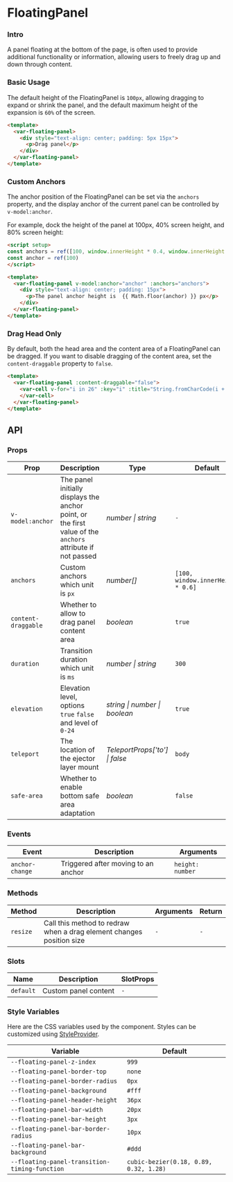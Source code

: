 # FloatingPanel

### Intro
A panel floating at the bottom of the page, is often used to provide additional functionality or information, allowing users to freely drag up and down through content.

### Basic Usage
The default height of the FloatingPanel is `100px`, allowing dragging to expand or shrink the panel, and the default maximum height of the expansion is `60%` of the screen.

```html
<template>
  <var-floating-panel>
    <div style="text-align: center; padding: 5px 15px">
      <p>Drag panel</p>
    </div>
  </var-floating-panel>
</template>
```

### Custom Anchors
The anchor position of the FloatingPanel can be set via the `anchors` property, and the display anchor of the current panel can be controlled by `v-model:anchor`.

For example, dock the height of the panel at 100px, 40% screen height, and 80% screen height:

```html
<script setup>
const anchors = ref([100, window.innerHeight * 0.4, window.innerHeight * 0.8])
const anchor = ref(100)
</script>

<template>
  <var-floating-panel v-model:anchor="anchor" :anchors="anchors">
    <div style="text-align: center; padding: 15px">
      <p>The panel anchor height is  {{ Math.floor(anchor) }} px</p>
    </div>
  </var-floating-panel>
</template>
```

### Drag Head Only
By default, both the head area and the content area of a FloatingPanel can be dragged. If you want to disable dragging of the content area, set the `content-draggable` property to `false`.

```html
<template>
  <var-floating-panel :content-draggable="false">
    <var-cell v-for="i in 26" :key="i" :title="String.fromCharCode(i + 64)" border> 
    </var-cell>
  </var-floating-panel>
</template>
```

## API

### Props

| Prop  | Description  | Type      | Default        |
| ------- | ---- | ----- | ---- |
| `v-model:anchor`    | The panel initially displays the anchor point, or the first value of the `anchors` attribute if not passed | _number \| string_ | `-`  |
| `anchors`           | Custom anchors which unit is `px` | _number[]_ | `[100, window.innerHeight * 0.6]`  |
| `content-draggable` | Whether to allow to drag panel content area | _boolean_ | `true`  |
| `duration`          | Transition duration which unit is `ms` | _number \| string_ | `300`  |
| `elevation`         | Elevation level, options `true` `false` and level of `0-24` | _string \| number \| boolean_|   `true`    |
| `teleport`          | The location of the ejector layer mount              | _TeleportProps['to'] \| false_ | `body`  |
| `safe-area`         | Whether to enable bottom safe area adaptation | _boolean_ | `false`  |

### Events

| Event | Description  | Arguments  |
| ---- | ---- | ---- |
| `anchor-change` | Triggered after moving to an anchor | `height: number` |

### Methods

| Method   | Description                                                          | Arguments       | Return |
| -------- | -------------------------------------------------------------------- | --------------- | ------ |
| `resize` | Call this method to redraw when a drag element changes position size | `-`             | `-`    |

### Slots

| Name | Description | SlotProps |
| --- | --- | --- |
| `default` | Custom panel content | `-` |

### Style Variables

Here are the CSS variables used by the component. Styles can be customized using [StyleProvider](#/en-US/style-provider).

| Variable  | Default  |
| ---------- | -------- |
| `--floating-panel-z-index` | `999` |
| `--floating-panel-border-top` | `none` |
| `--floating-panel-border-radius` | `0px` |
| `--floating-panel-background` | `#fff` |
| `--floating-panel-header-height` | `36px` |
| `--floating-panel-bar-width` | `20px` |
| `--floating-panel-bar-height` | `3px` |
| `--floating-panel-bar-border-radius` | `10px` |
| `--floating-panel-bar-background` | `#ddd` |
| `--floating-panel-transition-timing-function`| `cubic-bezier(0.18, 0.89, 0.32, 1.28)`|